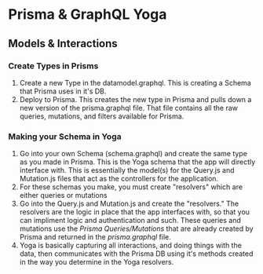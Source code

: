 # Prisma & GraphQL Yoga

## Models & Interactions

### Create Types in Prisms
1. Create a new Type in the datamodel.graphql.  This is creating a Schema that Prisma uses in it's DB.
2. Deploy to Prisma. This creates the new type in Prisma and pulls down a new version of the prisma.graphql file. That file contains all the raw queries, mutations, and filters available for Prisma.

### Making your Schema in Yoga
1. Go into your own Schema (schema.graphql) and create the same type as you made in Prisma. This is the Yoga schema that the app will directly interface with. This is essentially the model(s) for the Query.js and Mutation.js files that act as the controllers for the application.
2. For these schemas you make, you must create "resolvers" which are either queries or mutations
3. Go into the Query.js and Mutation.js and create the "resolvers." The resolvers are the logic in place that the app interfaces with, so that you can impliment logic and authentication and such. These queries and mutations use the _Prisma Queries/Mutations_ that are already created by Prisma and returned in the _prisma.graphql_ file.
4. Yoga is basically capturing all interactions, and doing things with the data, then communicates with the Prisma DB using it's methods created in the way you determine in the Yoga resolvers.